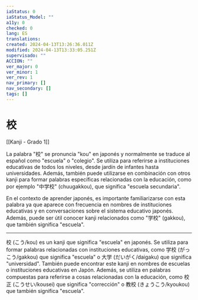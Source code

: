 ```yaml
---
iaStatus: 0
iaStatus_Model: ""
a11y: 0
checked: 0
lang: ES
translations: 
created: 2024-04-13T13:26:36.011Z
modified: 2024-04-13T13:33:05.251Z
supervisado: ""
ACCION: ""
ver_major: 0
ver_minor: 1
ver_rev: 1
nav_primary: []
nav_secondary: []
tags: []
---
```

# 校

[[Kanji - Grado 1]]

La palabra "校" se pronuncia "kou" en japonés y normalmente se traduce al español como "escuela" o "colegio". Se utiliza para referirse a instituciones educativas de todos los niveles, desde jardín de infantes hasta universidades. Además, también puede utilizarse en combinación con otros kanji para formar palabras específicas relacionadas con la educación, como por ejemplo "中学校" (chuugakkou), que significa "escuela secundaria".

En el contexto de aprender japonés, es importante familiarizarse con esta palabra ya que aparece con frecuencia en nombres de instituciones educativas y en conversaciones sobre el sistema educativo japonés. Además, puede ser útil conocer kanji relacionados como "学校" (gakkou), que también significa "escuela".

---

校 (こう/kou) es un kanji que significa "escuela" en japonés. Se utiliza para formar palabras relacionadas con instituciones educativas, como 学校 (がっこう/gakkou) que significa "escuela" o 大学 (だいがく/daigaku) que significa "universidad". También puede encontrar este kanji en nombres de escuelas o instituciones educativas en Japón. Además, se utiliza en palabras compuestas para referirse a cosas relacionadas con la educación, como 校正 (こうせい/kousei) que significa "corrección" o 教校 (きょうこう/kyoukou) que también significa "escuela".
